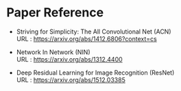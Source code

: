 # Paper Reference

- Striving for Simplicity: The All Convolutional Net (ACN)  
  URL : https://arxiv.org/abs/1412.6806?context=cs
  
- Network In Network (NIN)  
  URL : https://arxiv.org/abs/1312.4400
  
- Deep Residual Learning for Image Recognition (ResNet)  
  URL : https://arxiv.org/abs/1512.03385
